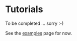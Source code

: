 # Tutorials

To be completed ... sorry :-)

See the [examples](https://jorisvink.gitbooks.io/kore-doc/content/examples.html) page for now.
